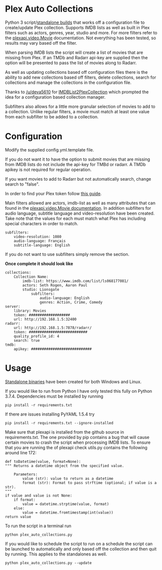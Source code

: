 # Plex Auto Collections
Python 3 script/[standalone builds](https://github.com/vladimir-tutin/Plex-Auto-Collections/tree/master/dist) that works off a configuration file to create/update Plex collection. Supports IMDB
lists as well as built in Plex filters such as actors, genres, year, studio and more. For more filters refer to the
[plexapi.video.Movie](https://python-plexapi.readthedocs.io/en/latest/modules/video.html#plexapi.video.Movie) 
documentation. Not everything has been tested, so results may vary based off the filter.

When parsing IMDB lists the script will create a list of movies that are missing from Plex. If an TMDb and Radarr api-key
are supplied then the option will be presented to pass the list of movies along to Radarr.

As well as updating collections based off configuration files there is the ability to add new collections based off 
filters, delete collections, search for collections and manage the collections in the configuration file.

Thanks to [/u/deva5610](https://www.reddit.com/user/deva5610) for [IMDBList2PlexCollection](https://github.com/deva5610/IMDBList2PlexCollection) which prompted 
the idea for a configuration based collection manager.

Subfilters also allows for a little more granular selection of movies to add to a collection. Unlike regular filters, a 
movie must match at least one value from each subfilter to be added to a collection.

# Configuration
Modify the supplied config.yml.template file.

If you do not want it to have the option to submit movies that are missing from IMDB lists do not include the api-key
for TMBd or radarr. A TMDb apikey is not required for regular operation.

If you want movies to add to Radarr but not automatically search, change search to "false".

In order to find your Plex token follow 
[this guide](https://support.plex.tv/articles/204059436-finding-an-authentication-token-x-plex-token/).

Main filters allowed are actors, imdb-list as well as many attributes that can found in the [plexapi.video.Movie 
documentation](https://python-plexapi.readthedocs.io/en/latest/modules/video.html#plexapi.video.Movie). In addition 
subfilters for audio language, subtitle language and video-resolution have been created. Take note that the values for 
each must match what Plex has including special characters in order to match.

    subfilters:
        video-resolution: 1080
        audio-language: Français
        subtitle-language: English

If you do not want to use subfilters simply remove the section.

**Once complete it should look like**

    collections:
        Collection Name:
            imdb-list: https://www.imdb.com/list/ls068177081/
            actors: Seth Rogen, Aaron Paul
            studio: Lionsgate
                subfilters:
                    audio-language: English
                    genres: Action, Crime, Comedy
    server:
        library: Movies
        token: ###################
        url: http://192.168.1.5:32400
    radarr:
        url: http://192.168.1.5:7878/radarr/
        token: ###########################
        quality_profile_id: 4
        search: true
    tmdb:
        apikey: ############################

# Usage
[Standalone binaries]() have been created for both Windows and Linux.

If you would like to run from Python I have only tested this fully on Python 3.7.4. Dependencies must be installed by running

    pip install -r requirements.txt
    
If there are issues installing PyYAML 1.5.4 try

    pip install -r requirements.txt --ignore-installed
    
Make sure that plexapi is installed from the github source in requirements.txt. The one provided by pip contains a bug 
that will cause certain movies to crash the script when processing IMDB lists. To ensure that you are running the of 
plexapi check utils.py contains the following around line 172:

    def toDatetime(value, format=None):
    """ Returns a datetime object from the specified value.

        Parameters:
            value (str): value to return as a datetime
            format (str): Format to pass strftime (optional; if value is a str).
    """
    if value and value is not None:
        if format:
            value = datetime.strptime(value, format)
        else:
            value = datetime.fromtimestamp(int(value))
    return value

To run the script in a terminal run

    python plex_auto_collections.py
    
If you would like to schedule the script to run on a schedule the script can be launched to automatically and only 
based off the collection and then quit by running. This applies to the standalones as well.

    python plex_auto_collections.py --update

